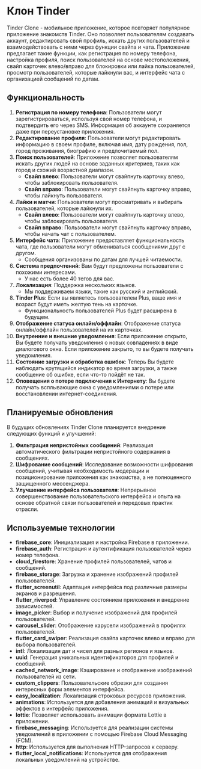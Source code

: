 # Клон Tinder

Tinder Clone - мобильное приложение, которое повторяет популярное приложение знакомств Tinder. Оно позволяет пользователям создавать аккаунт, редактировать свой профиль, искать других пользователей и взаимодействовать с ними через функции свайпа и чата. Приложение предлагает такие функции, как регистрация по номеру телефона, настройка профиля, поиск пользователей на основе местоположения, свайп карточек влево/вправо для блокировки или лайка пользователей, просмотр пользователей, которые лайкнули вас, и интерфейс чата с организацией сообщений по датам.

## Функциональность

1. **Регистрация по номеру телефона**: Пользователи могут зарегистрироваться, используя свой номер телефона, и подтвердить его через SMS. Информация об аккаунте сохраняется даже при переустановке приложения.
2. **Редактирование профиля**: Пользователи могут редактировать информацию в своем профиле, включая имя, дату рождения, пол, город проживания, биографию и предпочитаемый пол.
3. **Поиск пользователей**: Приложение позволяет пользователям искать других людей на основе заданных критериев, таких как город и схожий возрастной диапазон.
   - **Свайп влево**: Пользователи могут свайпнуть карточку влево, чтобы заблокировать пользователя.
   - **Свайп вправо**: Пользователи могут свайпнуть карточку вправо, чтобы лайкнуть пользователя.
4. **Лайки и матчи**: Пользователи могут просматривать и выбирать пользователей, которые лайкнули их.
   - **Свайп влево**: Пользователи могут свайпнуть карточку влево, чтобы заблокировать пользователя.
   - **Свайп вправо**: Пользователи могут свайпнуть карточку вправо, чтобы начать чат с пользователем.
5. **Интерфейс чата**: Приложение предоставляет функциональность чата, где пользователи могут обмениваться сообщениями друг с другом.
   - Сообщения организованы по датам для лучшей читаемости.
6. **Система предпочтений**: Вам будут предложены пользователи с похожими интересами.
   - У нас есть более 40 тегов для вас.
7. **Локализация**: Поддержка нескольких языков.
   - Мы поддерживаем языки, такие как русский и английский.
8. **Tinder Plus**: Если вы являетесь пользователем Plus, ваше имя и возраст будут иметь желтую тень на карточке.
   - Функциональность пользователей Plus будет расширена в будущем.
9. **Отображение статуса онлайн/оффлайн**: Отображение статуса онлайн/оффлайн пользователей на их карточках.
10. **Внутренние и внешние уведомления**: Если приложение открыто, Вы будете получать уведомления о новых совпадениях в виде диалогового окна. Если приложение закрыто, то вы будете получать уведомления.
11. **Состояние загрузки и обработка ошибок**: Теперь Вы будете наблюдать крутящийся индикатор во время загрузки, а также сообщение об ошибке, если что-то пойдёт не так.
12. **Оповещения о потере подключения к Интернету**: Вы будете получать всплывающие окна с уведомлениями о потере или восстановлении интернет-соединения.


## Планируемые обновления

В будущих обновлениях Tinder Clone планируется внедрение следующих функций и улучшений:

1. **Фильтрация непристойных сообщений**: Реализация автоматического фильтрации непристойного содержания в сообщениях.
2. **Шифрование сообщений**: Исследование возможности шифрования сообщений, учитывая необходимость модерации и позиционирование приложения как знакомства, а не полноценного защищенного мессенджера.
3. **Улучшение интерфейса пользователя**: Непрерывное совершенствование пользовательского интерфейса и опыта на основе обратной связи пользователей и передовых практик отрасли.

## Используемые технологии

- **firebase_core**: Инициализация и настройка Firebase в приложении.
- **firebase_auth**: Регистрация и аутентификация пользователей через номер телефона.
- **cloud_firestore**: Хранение профилей пользователей, чатов и сообщений.
- **firebase_storage**: Загрузка и хранение изображений профилей пользователей.
- **flutter_screenutil**: Адаптация интерфейса под различные размеры экранов и разрешения.
- **flutter_riverpod**: Управление состоянием приложения и внедрение зависимостей.
- **image_picker**: Выбор и получение изображений для профилей пользователей.
- **carousel_slider**: Отображение карусели изображений в профилях пользователей.
- **flutter_card_swiper**: Реализация свайпа карточек влево и вправо для выбора пользователей.
- **intl**: Локализация дат и чисел для разных регионов и языков.
- **uuid**: Генерация уникальных идентификаторов для профилей и сообщений.
- **cached_network_image**: Кэширование и отображение изображений пользователей из сети.
- **custom_clippers**: Пользовательские обрезки для создания интересных форм элементов интерфейса.
- **easy_localization**: Локализация строковых ресурсов приложения.
- **animations**: Используется для добавления анимаций и визуальных эффектов в интерфейс приложения.
- **lottie**: Позволяет использовать анимации формата Lottie в приложении.
- **firebase_messaging**: Используется для реализации системы уведомлений в приложении с помощью Firebase Cloud Messaging (FCM).
- **http**: Используется для выполнения HTTP-запросов к серверу.
- **flutter_local_notifications**: Используется для отображения локальных уведомлений на устройстве.
